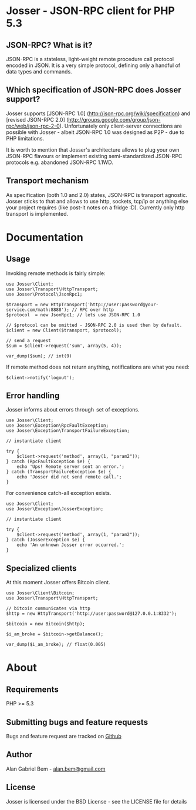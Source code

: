 Josser - JSON-RPC client for PHP 5.3
====================================

JSON-RPC? What is it?
---------------------

JSON-RPC is a stateless, light-weight remote procedure call protocol encoded in JSON. It is a very simple
protocol, defining only a handful of data types and commands.

Which specification of JSON-RPC does Josser support?
----------------------------------------------------

Josser supports [JSON-RPC 1.0] (http://json-rpc.org/wiki/specification) and
[revised JSON-RPC 2.0] (http://groups.google.com/group/json-rpc/web/json-rpc-2-0). Unfortunately only client-server
connections are possible with Josser - albeit JSON-RPC 1.0 was designed as P2P - due to PHP limitations.

It is worth to mention that Josser's architecture allows to plug your own JSON-RPC flavours or implement existing
semi-standardized JSON-RPC protocols e.g. abandoned JSON-RPC 1.1WD.

Transport mechanism
-------------------

As specification (both 1.0 and 2.0) states, JSON-RPC is transport agnostic. Josser sticks to that and allows to use
http, sockets, tcp/ip or anything else your project requires (like post-it notes on a fridge :D).
Currently only http transport is implemented.

Documentation
=============

Usage
-----

Invoking remote methods is fairly simple:

    use Josser\Client;
    use Josser\Transport\HttpTransport;
    use Josser\Protocol\JsonRpc1;
    
    $transport = new HttpTransport('http://user:password@your-service.com/math:8888'); // RPC over http
    $protocol  = new JsonRpc1; // lets use JSON-RPC 1.0

    // $protocol can be omitted - JSON-RPC 2.0 is used then by default.
    $client = new Client($transport, $protocol);

    // send a request
    $sum = $client->request('sum', array(5, 4));

    var_dump($sum); // int(9)

If remote method does not return anything, notifications are what you need:

    $client->notify('logout');

Error handling
--------------

Josser informs about errors through  set of exceptions.

    use Josser\Client;
    use Josser\Exception\RpcFaultException;
    use Josser\Exception\TransportFailureException;

    // instantiate client

    try {
        $client->request('method', array(1, "param2"));
    } catch (RpcFaultException $e) {
        echo 'Ups! Remote server sent an error.';
    } catch (TransportFailureException $e) {
        echo 'Josser did not send remote call.';
    }

For convenience catch-all exception exists.

    use Josser\Client;
    use Josser\Exception\JosserException;

    // instantiate client
    
    try {
        $client->request('method', array(1, "param2"));
    } catch (JosserException $e) {
        echo 'An unknown Josser error occurred.';
    }

Specialized clients
-------------------

At this moment Josser offers Bitcoin client.

    use Josser\Client\Bitcoin;
    use Josser\Transport\HttpTransport;

    // bitcoin communicates via http
    $http = new HttpTransport('http://user:password@127.0.0.1:8332');

    $bitcoin = new Bitcoin($http);

    $i_am_broke = $bitcoin->getBalance();

    var_dump($i_am_broke); // float(0.005)

About
=====

Requirements
------------

PHP >= 5.3

Submitting bugs and feature requests
------------------------------------

Bugs and feature request are tracked on [Github](https://github.com/alanbem/josser/issues)

Author
------

Alan Gabriel Bem - <alan.bem@gmail.com>

License
-------

Josser is licensed under the BSD License - see the LICENSE file for details